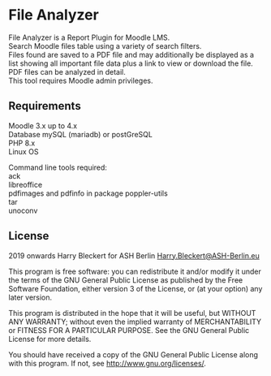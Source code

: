 # File Analyzer #

File Analyzer is a Report Plugin for Moodle LMS.  
Search Moodle files table using a variety of search filters.  
Files found are saved to a PDF file and may additionally be displayed as a list showing all important file data plus a link to view or download the file.  
PDF files can be analyzed in detail.  
This tool requires Moodle admin privileges.

## Requirements ##

Moodle 3.x up to 4.x  
Database mySQL (mariadb) or postGreSQL  
PHP 8.x  
Linux OS

Command line tools required:   
ack  
libreoffice  
pdfimages and pdfinfo in package poppler-utils   
tar  
unoconv

## License ##

2019 onwards Harry Bleckert for ASH Berlin <Harry.Bleckert@ASH-Berlin.eu>

This program is free software: you can redistribute it and/or modify it under
the terms of the GNU General Public License as published by the Free Software
Foundation, either version 3 of the License, or (at your option) any later
version.

This program is distributed in the hope that it will be useful, but WITHOUT ANY
WARRANTY; without even the implied warranty of MERCHANTABILITY or FITNESS FOR A
PARTICULAR PURPOSE.  See the GNU General Public License for more details.

You should have received a copy of the GNU General Public License along with
this program.  If not, see <http://www.gnu.org/licenses/>.
